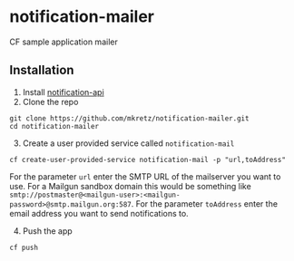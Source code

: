 # notification-mailer
CF sample application mailer
## Installation
1. Install [notification-api](https://github.com/mkretz/notification-api)
2. Clone the repo
```
git clone https://github.com/mkretz/notification-mailer.git
cd notification-mailer
```
3. Create a user provided service called `notification-mail`
```
cf create-user-provided-service notification-mail -p "url,toAddress"
```
For the parameter `url` enter the SMTP URL of the mailserver you want to use. For a Mailgun sandbox domain this would be something like `smtp://postmaster@<mailgun-user>:<mailgun-password>@smtp.mailgun.org:587`. For the parameter `toAddress` enter the email address you want to send notifications to.

4. Push the app
```
cf push
```
